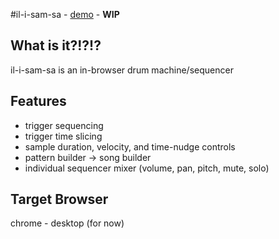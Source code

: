 #il-i-sam-sa - [demo](http://paulfreeman.design/il-i-sam-sa) - **WIP**

## What is it?!?!?

il-i-sam-sa is an in-browser drum machine/sequencer

## Features

* trigger sequencing
* trigger time slicing
* sample duration, velocity, and time-nudge controls
* pattern builder -> song builder
* individual sequencer mixer (volume, pan, pitch, mute, solo)

## Target Browser

chrome - desktop (for now)
